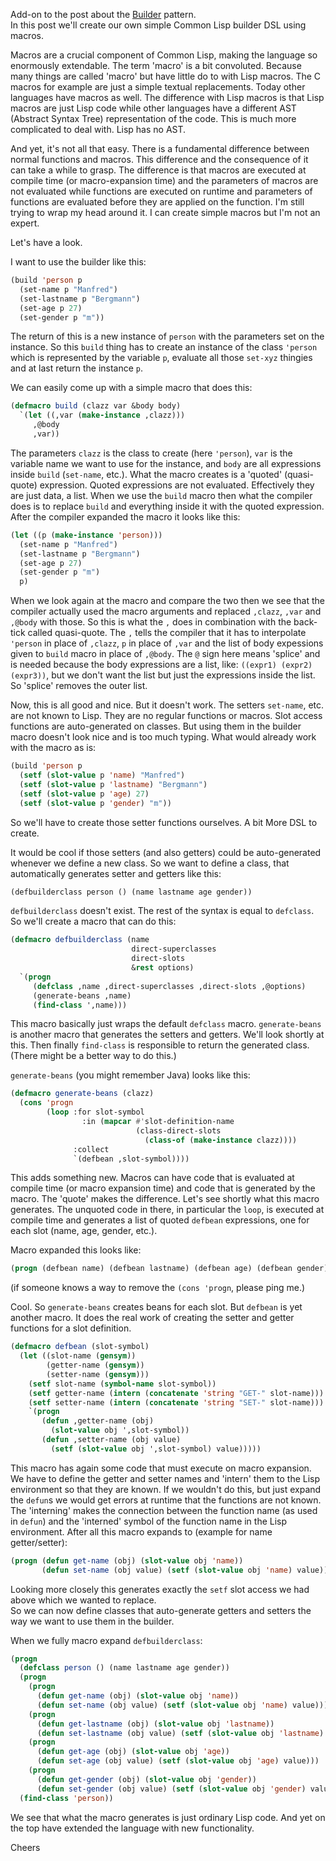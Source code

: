 Add-on to the post about the <a href="http://retro-style.software-by-mabe.com/blog/Patterns+-+Builder" class="link" target="_blank">Builder</a> pattern.  
In this post we'll create our own simple Common Lisp builder DSL using macros.

Macros are a crucial component of Common Lisp, making the language so enormously extendable. The term 'macro' is a bit convoluted. Because many things are called 'macro' but have little do to with Lisp macros. The C macros for example are just a simple textual replacements. Today other languages have macros as well. The difference with Lisp macros is that Lisp macros are just Lisp code while other languages have a different AST (Abstract Syntax Tree) representation of the code. This is much more complicated to deal with. Lisp has no AST.

And yet, it's not all that easy. There is a fundamental difference between normal functions and macros. This difference and the consequence of it can take a while to grasp. The difference is that macros are executed at compile time (or macro-expansion time) and the parameters of macros are not evaluated while functions are executed on runtime and parameters of functions are evaluated before they are applied on the function. I'm still trying to wrap my head around it. I can create simple macros but I'm not an expert.

Let's have a look.

I want to use the builder like this:

```lisp
(build 'person p
  (set-name p "Manfred")
  (set-lastname p "Bergmann")
  (set-age p 27)
  (set-gender p "m"))
```

The return of this is a new instance of `person` with the parameters set on the instance. So this `build` thing has to create an instance of the class `'person` which is represented by the variable `p`, evaluate all those `set-xyz` thingies and at last return the instance `p`.

We can easily come up with a simple macro that does this:

```lisp
(defmacro build (clazz var &body body)
  `(let ((,var (make-instance ,clazz)))
     ,@body
     ,var))
```

The parameters `clazz` is the class to create (here `'person`), `var` is the variable name we want to use for the instance, and `body` are all expressions inside `build` (`set-name`, etc.). What the macro creates is a 'quoted' (quasi-quote) expression. Quoted expressions are not evaluated. Effectively they are just data, a list. When we use the `build` macro then what the compiler does is to replace `build` and everything inside it with the quoted expression. After the compiler expanded the macro it looks like this:

```lisp
(let ((p (make-instance 'person)))
  (set-name p "Manfred")
  (set-lastname p "Bergmann")
  (set-age p 27)
  (set-gender p "m")
  p)
```

When we look again at the macro and compare the two then we see that the compiler actually used the macro arguments and replaced `,clazz`, `,var` and `,@body` with those. So this is what the `,` does in combination with the back-tick called quasi-quote. The `,` tells the compiler that it has to interpolate `'person` in place of `,clazz`, `p` in place of `,var` and the list of body expessions given to `build` macro in place of `,@body`. The `@` sign here means 'splice' and is needed because the body expressions are a list, like: `((expr1) (expr2) (expr3))`, but we don't want the list but just the expressions inside the list. So 'splice' removes the outer list.

Now, this is all good and nice. But it doesn't work. The setters `set-name`, etc. are not known to Lisp. They are no regular functions or macros. Slot access functions are auto-generated on classes. But using them in the builder macro doesn't look nice and is too much typing. What would already work with the macro as is:

```lisp
(build 'person p
  (setf (slot-value p 'name) "Manfred")
  (setf (slot-value p 'lastname) "Bergmann")
  (setf (slot-value p 'age) 27)
  (setf (slot-value p 'gender) "m"))
```

So we'll have to create those setter functions ourselves. A bit More DSL to create.

It would be cool if those setters (and also getters) could be auto-generated whenever we define a new class. So we want to define a class, that automatically generates setter and getters like this:

```lisp
(defbuilderclass person () (name lastname age gender))
```

`defbuilderclass` doesn't exist. The rest of the syntax is equal to `defclass`. So we'll create a macro that can do this:

```lisp
(defmacro defbuilderclass (name
                           direct-superclasses
                           direct-slots
                           &rest options)
  `(progn
     (defclass ,name ,direct-superclasses ,direct-slots ,@options)
     (generate-beans ,name)
     (find-class ',name)))
```

This macro basically just wraps the default `defclass` macro. `generate-beans` is another macro that generates the setters and getters. We'll look shortly at this. Then finally `find-class` is responsible to return the generated class. (There might be a better way to do this.)

`generate-beans` (you might remember Java) looks like this:

```lisp
(defmacro generate-beans (clazz)
  (cons 'progn
        (loop :for slot-symbol
                :in (mapcar #'slot-definition-name
                            (class-direct-slots 
                              (class-of (make-instance clazz))))
              :collect
              `(defbean ,slot-symbol))))
```

This adds something new. Macros can have code that is evaluated at compile time (or macro expansion time) and code that is generated by the macro. The 'quote' makes the difference. Let's see shortly what this macro generates. The unquoted code in there, in particular the `loop`, is executed at compile time and generates a list of quoted `defbean` expressions, one for each slot (name, age, gender, etc.).

Macro expanded this looks like:

```lisp
(progn (defbean name) (defbean lastname) (defbean age) (defbean gender))
```

(if someone knows a way to remove the `(cons 'progn`, please ping me.)

Cool. So `generate-beans` creates beans for each slot. But `defbean` is yet another macro. It does the real work of creating the setter and getter functions for a slot definition.

```lisp
(defmacro defbean (slot-symbol)
  (let ((slot-name (gensym))
        (getter-name (gensym))
        (setter-name (gensym)))
    (setf slot-name (symbol-name slot-symbol))
    (setf getter-name (intern (concatenate 'string "GET-" slot-name)))
    (setf setter-name (intern (concatenate 'string "SET-" slot-name)))
    `(progn
       (defun ,getter-name (obj)
         (slot-value obj ',slot-symbol))
       (defun ,setter-name (obj value)
         (setf (slot-value obj ',slot-symbol) value)))))
```

This macro has again some code that must execute on macro expansion. We have to define the getter and setter names and 'intern' them to the Lisp environment so that they are known. If we wouldn't do this, but just expand the `defun`s we would get errors at runtime that the functions are not known. The 'interning' makes the connection between the function name (as used in `defun`) and the 'interned' symbol of the function name in the Lisp environment. After all this macro expands to (example for name getter/setter):

```lisp
(progn (defun get-name (obj) (slot-value obj 'name))
       (defun set-name (obj value) (setf (slot-value obj 'name) value)))
```

Looking more closely this generates exactly the `setf` slot access we had above which we wanted to replace.  
So we can now define classes that auto-generate getters and setters the way we want to use them in the builder.

When we fully macro expand `defbuilderclass`:

```lisp
(progn
  (defclass person () (name lastname age gender))
  (progn
    (progn
      (defun get-name (obj) (slot-value obj 'name))
      (defun set-name (obj value) (setf (slot-value obj 'name) value)))
    (progn
      (defun get-lastname (obj) (slot-value obj 'lastname))
      (defun set-lastname (obj value) (setf (slot-value obj 'lastname) value)))
    (progn
      (defun get-age (obj) (slot-value obj 'age))
      (defun set-age (obj value) (setf (slot-value obj 'age) value)))
    (progn
      (defun get-gender (obj) (slot-value obj 'gender))
      (defun set-gender (obj value) (setf (slot-value obj 'gender) value))))
  (find-class 'person))
```

We see that what the macro generates is just ordinary Lisp code. And yet on the top have extended the language with new functionality.

Cheers